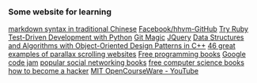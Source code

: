 <h3>Some website for learning</h3>
<a href="https://github.com/othree/markdown-syntax-zhtw">markdown syntax in traditional Chinese</a>
<a href="https://github.com/facebook/hhvm">Facebook/hhvm-GitHub</a>
<a href="http://tryruby.org/levels/1/challenges/1">Try Ruby</a>
<a href="http://chimera.labs.oreilly.com/books/1234000000754/pr01.html">Test-Driven Development with Python</a>
<a href="http://www-cs-students.stanford.edu/~blynn/gitmagic/">Git Magic</a>
<a href="http://jquery.com/">JQuery</a>
<a href="http://www.brpreiss.com/books/opus4/html/book.html">Data Structures and Algorithms
with Object-Oriented Design Patterns in C++</a>
<a href="http://www.creativebloq.com/web-design/parallax-scrolling-1131762">46 great examples of parallax scrolling websites</a>
<a href="https://github.com/vhf/free-programming-books/blob/master/free-programming-books.md">Free programming books</a>
<a href="https://code.google.com/codejam/contests.html">Google code jam</a>
<a href="http://www.goodreads.com/shelf/show/social-networking">popular social networking books</a>
<a href="http://freecomputerbooks.com/compscCategory.html">free computer science books</a>
<a href="http://www.catb.org/esr/faqs/hacker-howto.html#why_this">how to become a hacker</a>
<a href="https://www.youtube.com/channel/UCEBb1b_L6zDS3xTUrIALZOw">MIT OpenCourseWare - YouTube</a>
<a href=""></a>
<a href=""></a>
<a href=""></a>
<a href=""></a>
<a href=""></a>
<a href=""></a>
<a href=""></a>
<a href=""></a>
<a href=""></a>
<a href=""></a>
